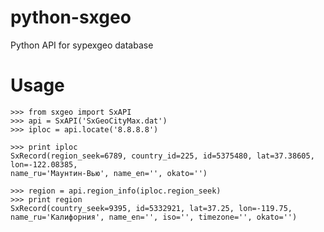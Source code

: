 python-sxgeo
============

Python API for sypexgeo database

Usage
=====

    >>> from sxgeo import SxAPI
    >>> api = SxAPI('SxGeoCityMax.dat')
    >>> iploc = api.locate('8.8.8.8')

    >>> print iploc 
    SxRecord(region_seek=6789, country_id=225, id=5375480, lat=37.38605, lon=-122.08385, 
    name_ru='Маунтин-Вью', name_en='', okato='')

    >>> region = api.region_info(iploc.region_seek)
    >>> print region
    SxRecord(country_seek=9395, id=5332921, lat=37.25, lon=-119.75, 
    name_ru='Калифорния', name_en='', iso='', timezone='', okato='')
